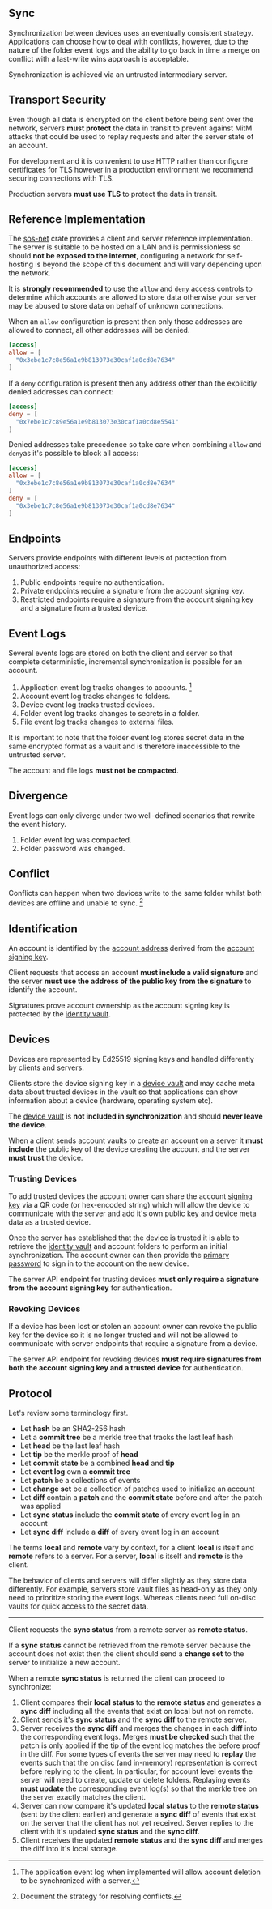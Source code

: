 ## Sync

Synchronization between devices uses an eventually consistent strategy. Applications can choose how to deal with conflicts, however, due to the nature of the folder event logs and the ability to go back in time a merge on conflict with a last-write wins approach is acceptable.

Synchronization is achieved via an untrusted intermediary server.

## Transport Security

Even though all data is encrypted on the client before being sent over the network, servers **must protect** the data in transit to prevent against MitM attacks that could be used to replay requests and alter the server state of an account.

For development and it is convenient to use HTTP rather than configure certificates for TLS however in a production environment we recommend securing connections with TLS.

Production servers **must use TLS** to protect the data in transit.

## Reference Implementation

The [sos-net](/workspace/net) crate provides a client and server reference implementation. The server is suitable to be hosted on a LAN and is permissionless so should **not be exposed to the internet**, configuring a network for self-hosting is beyond the scope of this document and will vary depending upon the network.

It is **strongly recommended** to use the `allow` and `deny` access controls to determine which accounts are allowed to store data otherwise your server may be abused to store data on behalf of unknown connections.

When an `allow` configuration is present then only those addresses are allowed to connect, all other addresses will be denied.

```toml
[access]
allow = [
  "0x3ebe1c7c8e56a1e9b813073e30caf1a0cd8e7634"
]
```

If a `deny` configuration is present then any address other than the explicitly denied addresses can connect:

```toml
[access]
deny = [
  "0x7ebe1c7c89e56a1e9b813073e30caf1a0cd8e5541"
]
```

Denied addresses take precedence so take care when combining `allow` and `deny`as it's possible to block all access:

```toml
[access]
allow = [
  "0x3ebe1c7c8e56a1e9b813073e30caf1a0cd8e7634"
]
deny = [
  "0x3ebe1c7c8e56a1e9b813073e30caf1a0cd8e7634"
]
```

## Endpoints

Servers provide endpoints with different levels of protection from unauthorized access:

1) Public endpoints require no authentication.
2) Private endpoints require a signature from the account signing key.
3) Restricted endpoints require a signature from the account signing key and a signature from a trusted device.

## Event Logs

Several events logs are stored on both the client and server so that complete deterministic, incremental synchronization is possible for an account.

1) Application event log tracks changes to accounts. [^1]
2) Account event log tracks changes to folders.
3) Device event log tracks trusted devices.
4) Folder event log tracks changes to secrets in a folder.
5) File event log tracks changes to external files.

It is important to note that the folder event log stores secret data in the same encrypted format as a vault and is therefore inaccessible to the untrusted server.

The account and file logs **must not be compacted**.

## Divergence 

Event logs can only diverge under two well-defined scenarios that rewrite the event history.

1) Folder event log was compacted.
2) Folder password was changed.

## Conflict

Conflicts can happen when two devices write to the same folder whilst both devices are offline and unable to sync. [^2]

## Identification

An account is identified by the [account address](/doc/overview.md#account-address) derived from the [account signing key](/doc/overview.md#signing-key).

Client requests that access an account **must include a valid signature** and the server **must use the address of the public key from the signature** to identify the account.

Signatures prove account ownership as the account signing key is protected by the [identity vault](/doc/overview.md#identity-vault).

## Devices

Devices are represented by Ed25519 signing keys and handled differently by clients and servers.

Clients store the device signing key in a [device vault](/doc/overview.md#device-vault) and may cache meta data about trusted devices in the vault so that applications can show information about a device (hardware, operating system etc).

The [device vault](/doc/overview.md#device-vault) is **not included in synchronization** and should **never leave the device**.

When a client sends account vaults to create an account on a server it **must include** the public key of the device creating the account and the server **must trust** the device. 

### Trusting Devices

To add trusted devices the account owner can share the account [signing key](/doc/overview.md#signing-key) via a QR code (or hex-encoded string) which will allow the device to communicate with the server and add it's own public key and device meta data as a trusted device. 

Once the server has established that the device is trusted it is able to retrieve the [identity vault](/doc/overview.md#identity-vault) and account folders to perform an initial synchronization. The account owner can then provide the [primary password](/doc/overview.md#primary-password) to sign in to the account on the new device.

The server API endpoint for trusting devices **must only require a signature from the account signing key** for authentication.

### Revoking Devices

If a device has been lost or stolen an account owner can revoke the public key for the device so it is no longer trusted and will not be allowed to communicate with server endpoints that require a signature from a device.

The server API endpoint for revoking devices **must require signatures from both the account signing key and a trusted device** for authentication.

## Protocol

Let's review some terminology first.

* Let **hash** be an SHA2-256 hash
* Let a **commit tree** be a merkle tree that tracks the last leaf hash
* Let **head** be the last leaf hash
* Let **tip** be the merkle proof of **head**
* Let **commit state** be a combined **head** and **tip**
* Let **event log** own a **commit tree**
* Let **patch** be a collections of events
* Let **change set** be a collection of patches used to initialize an account
* Let **diff** contain a **patch** and the **commit state** before and after the patch was applied
* Let **sync status** include the **commit state** of every event log in an account
* Let **sync diff**  include a **diff** of every event log in an account

The terms **local** and **remote** vary by context, for a client **local** is itself and **remote** refers to a server. For a server, **local** is itself and **remote** is the client.

The behavior of clients and servers will differ slightly as they store data differently. For example, servers store vault files as head-only as they only need to prioritize storing the event logs. Whereas clients need full on-disc vaults for quick access to the secret data.

---

Client requests the **sync status** from a remote server as **remote status**.

If a **sync status** cannot be retrieved from the remote server because the account does not exist then the client should send a **change set** to the server to initialize a new account.

When a remote **sync status** is returned the client can proceed to synchronize:

1. Client compares their **local status** to the **remote status** and generates a **sync diff** including all the events that exist on local but not on remote.
2. Client sends it's **sync status** and the **sync diff** to the remote server.
3. Server receives the **sync diff** and merges the changes in each **diff** into the corresponding event logs. Merges **must be checked** such that the patch is only applied if the tip of the event log matches the before proof in the diff. For some types of events the server may need to **replay** the events such that the on disc (and in-memory) representation is correct before replying to the client. In particular, for account level events the server will need to create, update or delete folders. Replaying events **must update** the corresponding event log(s) so that the merkle tree on the server exactly matches the client.
4. Server can now compare it's updated **local status** to the **remote status** (sent by the client earlier) and generate a **sync diff** of events that exist on the server that the client has not yet received. Server replies to the client with it's updated **sync status** and the **sync diff**.
5. Client receives the updated **remote status** and the **sync diff** and merges the diff into it's local storage.

[^1]: The application event log when implemented will allow account deletion to be synchronized with a server.
[^2]: Document the strategy for resolving conflicts.
